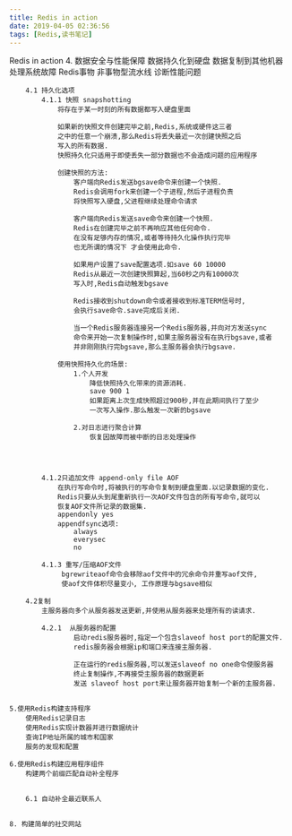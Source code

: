 ```yaml
---
title: Redis in action
date: 2019-04-05 02:36:56
tags: [Redis,读书笔记]
---
```

Redis in action
    4. 数据安全与性能保障
        数据持久化到硬盘
        数据复制到其他机器
        处理系统故障
        Redis事物
        非事物型流水线
        诊断性能问题

        4.1 持久化选项
            4.1.1 快照 snapshotting
                将存在于某一时刻的所有数据都写入硬盘里面

                如果新的快照文件创建完毕之前,Redis,系统或硬件这三者
                之中的任意一个崩溃,那么Redis将丢失最近一次创建快照之后
                写入的所有数据.
                快照持久化只适用于即使丢失一部分数据也不会造成问题的应用程序

                创建快照的方法:
                    客户端向Redis发送bgsave命令来创建一个快照.
                    Redis会调用fork来创建一个子进程,然后子进程负责
                    将快照写入硬盘,父进程继续处理命令请求

                    客户端向Redis发送save命令来创建一个快照.
                    Redis在创建完毕之前不再响应其他任何命令.
                    在没有足够内存的情况,或者等待持久化操作执行完毕
                    也无所谓的情况下 才会使用此命令.

                    如果用户设置了save配置选项.如save 60 10000
                    Redis从最近一次创建快照算起,当60秒之内有10000次
                    写入时,Redis自动触发bgsave

                    Redis接收到shutdown命令或者接收到标准TERM信号时,
                    会执行save命令.save完成后关闭.

                    当一个Redis服务器连接另一个Redis服务器,并向对方发送sync
                    命令来开始一次复制操作时,如果主服务器没有在执行bgsave,或者
                    并非刚刚执行完bgsave,那么主服务器会执行bgsave.

                使用快照持久化的场景:
                    1.个人开发
                        降低快照持久化带来的资源消耗.
                        save 900 1
                        如果距离上次生成快照超过900秒,并在此期间执行了至少
                        一次写入操作.那么触发一次新的bgsave

                    2.对日志进行聚合计算
                        恢复因故障而被中断的日志处理操作




            4.1.2只追加文件 append-only file AOF
                在执行写命令时,将被执行的写命令复制到硬盘里面.以记录数据的变化.
                Redis只要从头到尾重新执行一次AOF文件包含的所有写命令,就可以
                恢复AOF文件所记录的数据集.
                appendonly yes
                appendfsync选项:
                    always
                    everysec
                    no

            4.1.3 重写/压缩AOF文件
                 bgrewriteaof命令会移除aof文件中的冗余命令并重写aof文件,
                 使aof文件体积尽量变小, 工作原理与bgsave相似

        4.2复制
            主服务器向多个从服务器发送更新,并使用从服务器来处理所有的读请求.

            4.2.1  从服务器的配置
                    启动redis服务器时,指定一个包含slaveof host port的配置文件.
                    redis服务器会根据ip和端口来连接主服务器.

                    正在运行的redis服务器,可以发送slaveof no one命令使服务器
                    终止复制操作,不再接受主服务器的数据更新
                    发送 slaveof host port来让服务器开始复制一个新的主服务器.


    5.使用Redis构建支持程序
        使用Redis记录日志
        使用Redis实现计数器并进行数据统计
        查询IP地址所属的城市和国家
        服务的发现和配置

    6.使用Redis构建应用程序组件
        构建两个前缀匹配自动补全程序


        6.1 自动补全最近联系人


    8. 构建简单的社交网站



